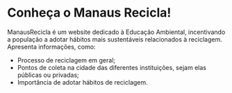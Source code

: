 # Conheça o Manaus Recicla!
ManausRecicla é um website dedicado à Educação Ambiental, incentivando a população a adotar hábitos mais sustentáveis relacionados à reciclagem.
Apresenta informações, como: 
- Processo de reciclagem em geral;
- Pontos de coleta na cidade das diferentes instituições, sejam elas públicas ou privadas;
- Importância de adotar hábitos de reciclagem.

